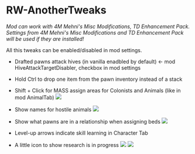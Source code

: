 # RW-AnotherTweaks

_Mod can work with 4M Mehni's Misc Modifications, TD Enhancement Pack.
Settings from 4M Mehni's Misc Modifications and TD Enhancement Pack will be used if they are installed!_

All this tweaks can be enabled/disabled in mod settings.

* Drafted pawns attack hives (in vanilla enadbled by default) <- mod HiveAttackTargetDisabler, checkbox in mod settings

* Hold Ctrl to drop one item from the pawn inventory instead of a stack

* Shift + Click for MASS assign areas for Colonists and Animals (like in mod AnimalTab)
![](https://i.imgur.com/nJ3pegL.png)

* Show names for hostile animals
![](https://i.imgur.com/ACERrBu.png)

* Show what pawns are in a relationship when assigning beds
![](http://s01.geekpic.net/di-Z23HLB.png)

* Level-up arrows indicate skill learning in Character Tab
* A little icon to show research is in progress
![](https://i.imgur.com/vIuhGAi.png)
![](https://i.imgur.com/ZybGqkA.png)
